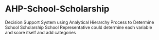 # AHP-School-Scholarship
Decision Support System using Analytical Hierarchy Process to Determine School Scholarship
School Representative could determine each variable and score itself and add categories
